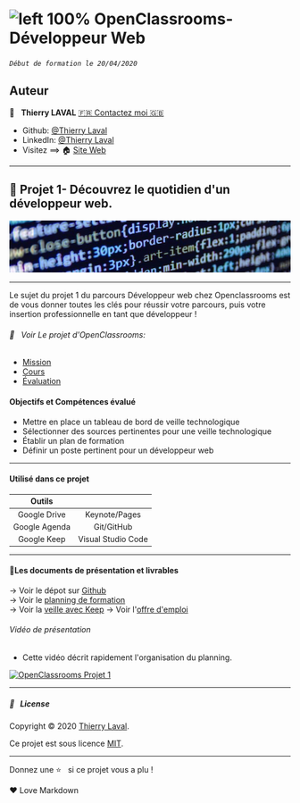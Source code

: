 # ![left 100%](https://github.com/thierry-laval/archives/blob/master/images/Logo_OpenClassrooms.png?raw=true) OpenClassrooms-Développeur Web

_`Début de formation le 20/04/2020`_

## Auteur

👤 &nbsp; **Thierry LAVAL** [🇫🇷 Contactez moi 🇬🇧](<thierrylaval@gmx.com>)

* Github: [@Thierry Laval](https://github.com/thierry-laval)
* LinkedIn: [@Thierry Laval](https://www.linkedin.com/in/thierry-laval)
* Visitez ==> 🏠 [Site Web](https://thierrylaval.dev)

***
## 📎 Projet 1- Découvrez le quotidien d'un développeur web.
![left 100%](00_Projet_1_OCR/projet1.png?raw=true)
***
Le sujet du projet 1 du parcours Développeur web chez Openclassrooms est de vous donner toutes les clés pour réussir votre parcours, puis votre insertion professionnelle en tant que développeur ! 

###### 👀  &nbsp; Voir Le projet d'OpenClassrooms:

* [Mission](00_Projet_1_OCR/1_mission.pdf "Cliquez pour voir le projet")
* [Cours](00_Projet_1_OCR/2_cours.pdf "Cliquez pour voir le projet")
* [Évaluation](00_Projet_1_OCR/3_evaluation.pdf "Cliquez pour voir le projet")

#### Objectifs et Compétences évalué

* Mettre en place un tableau de bord de veille technologique
* Sélectionner des sources pertinentes pour une veille technologique
* Établir un plan de formation
* Définir un poste pertinent pour un développeur web

***

#### Utilisé dans ce projet


| Outils         |                    |
| :-------------:|:-------------:     |
| Google Drive   | Keynote/Pages      |
| Google Agenda  | Git/GitHub         |
| Google Keep    | Visual Studio Code |

***

#### 🚦Les documents de présentation et livrables

→ Voir le dépot sur [Github](https://github.com/thierry-laval/Le-quotidien-du-developpeur-web)\
→ Voir le [planning de formation](P1_01_planning_weeks_months.pdf)\
→ Voir la [veille avec Keep](P1_02_outil_veille_Keep.png)
→ Voir l'[offre d'emploi](P1_03_offre_emploi.pdf)

###### Vidéo de présentation

* Cette vidéo décrit rapidement l'organisation du planning.

[![OpenClassrooms Projet 1](http://img.youtube.com/vi/tRvPEQjn_R0/0.jpg)](http://www.youtube.com/watch?feature=player_embedded&v=tRvPEQjn_R0 "Visionnez sur YouTube")

***

##### 📝 &nbsp; License

Copyright © 2020 [Thierry Laval](https://github.com/thierry-laval).

Ce projet est sous licence [MIT](/backend/LICENCE).

***

Donnez une ⭐️ &nbsp; si ce projet vous a plu !

<p>&hearts; Love Markdown<p>
